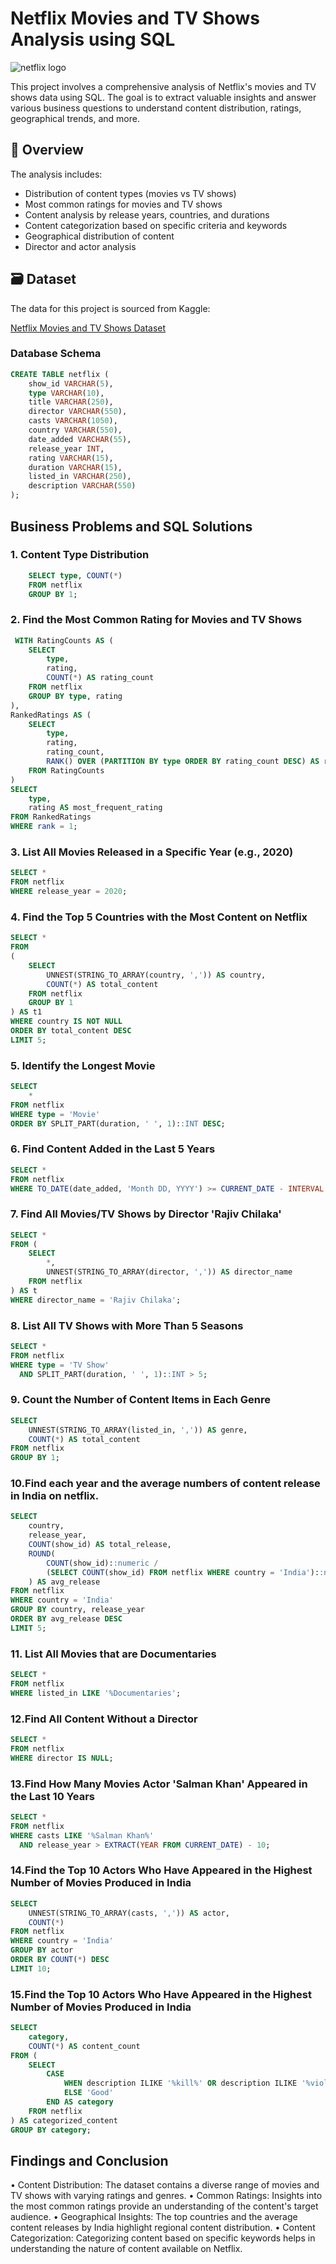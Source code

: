 # Netflix Movies and TV Shows Analysis using SQL
![netflix logo](wp12900350-4k-netflix-wallpapers.png)

This project involves a comprehensive analysis of Netflix's movies and TV shows data using SQL. The goal is to extract valuable insights and answer various business questions to understand content distribution, ratings, geographical trends, and more.

## 📌 Overview

The analysis includes:
- Distribution of content types (movies vs TV shows)
- Most common ratings for movies and TV shows
- Content analysis by release years, countries, and durations
- Content categorization based on specific criteria and keywords
- Geographical distribution of content
- Director and actor analysis

## 🗃️ Dataset

The data for this project is sourced from Kaggle:

[Netflix Movies and TV Shows Dataset](https://www.kaggle.com/datasets/shivamb/netflix-shows)

### Database Schema

```sql
CREATE TABLE netflix (
    show_id VARCHAR(5),
    type VARCHAR(10),
    title VARCHAR(250),
    director VARCHAR(550),
    casts VARCHAR(1050),
    country VARCHAR(550),
    date_added VARCHAR(55),
    release_year INT,
    rating VARCHAR(15),
    duration VARCHAR(15),
    listed_in VARCHAR(250),
    description VARCHAR(550)
);
```

## Business Problems and SQL Solutions

### 1. Content Type Distribution

```sql
    SELECT type, COUNT(*) 
    FROM netflix 
    GROUP BY 1;
```

### 2. Find the Most Common Rating for Movies and TV Shows
```sql
 WITH RatingCounts AS (
    SELECT 
        type,
        rating,
        COUNT(*) AS rating_count
    FROM netflix
    GROUP BY type, rating
),
RankedRatings AS (
    SELECT 
        type,
        rating,
        rating_count,
        RANK() OVER (PARTITION BY type ORDER BY rating_count DESC) AS rank
    FROM RatingCounts
)
SELECT 
    type,
    rating AS most_frequent_rating
FROM RankedRatings
WHERE rank = 1;
```
### 3. List All Movies Released in a Specific Year (e.g., 2020)
```sql
SELECT * 
FROM netflix
WHERE release_year = 2020;
```
### 4. Find the Top 5 Countries with the Most Content on Netflix
```sql
SELECT * 
FROM
(
    SELECT 
        UNNEST(STRING_TO_ARRAY(country, ',')) AS country,
        COUNT(*) AS total_content
    FROM netflix
    GROUP BY 1
) AS t1
WHERE country IS NOT NULL
ORDER BY total_content DESC
LIMIT 5;
```
### 5. Identify the Longest Movie
```sql
SELECT 
    *
FROM netflix
WHERE type = 'Movie'
ORDER BY SPLIT_PART(duration, ' ', 1)::INT DESC;
```

### 6. Find Content Added in the Last 5 Years
```sql
SELECT *
FROM netflix
WHERE TO_DATE(date_added, 'Month DD, YYYY') >= CURRENT_DATE - INTERVAL '5 years';
```

### 7. Find All Movies/TV Shows by Director 'Rajiv Chilaka'
```sql
SELECT *
FROM (
    SELECT 
        *,
        UNNEST(STRING_TO_ARRAY(director, ',')) AS director_name
    FROM netflix
) AS t
WHERE director_name = 'Rajiv Chilaka';
```

### 8. List All TV Shows with More Than 5 Seasons
```sql
SELECT *
FROM netflix
WHERE type = 'TV Show'
  AND SPLIT_PART(duration, ' ', 1)::INT > 5;
```

### 9. Count the Number of Content Items in Each Genre
```sql
SELECT 
    UNNEST(STRING_TO_ARRAY(listed_in, ',')) AS genre,
    COUNT(*) AS total_content
FROM netflix
GROUP BY 1;
```
### 10.Find each year and the average numbers of content release in India on netflix.
```sql
SELECT 
    country,
    release_year,
    COUNT(show_id) AS total_release,
    ROUND(
        COUNT(show_id)::numeric /
        (SELECT COUNT(show_id) FROM netflix WHERE country = 'India')::numeric * 100, 2
    ) AS avg_release
FROM netflix
WHERE country = 'India'
GROUP BY country, release_year
ORDER BY avg_release DESC
LIMIT 5;
```
### 11. List All Movies that are Documentaries
```sql
SELECT * 
FROM netflix
WHERE listed_in LIKE '%Documentaries';
```

### 12.Find All Content Without a Director
```sql
SELECT * 
FROM netflix
WHERE director IS NULL;
```

### 13.Find How Many Movies Actor 'Salman Khan' Appeared in the Last 10 Years
```sql
SELECT * 
FROM netflix
WHERE casts LIKE '%Salman Khan%'
  AND release_year > EXTRACT(YEAR FROM CURRENT_DATE) - 10;
```

### 14.Find the Top 10 Actors Who Have Appeared in the Highest Number of Movies Produced in India
```sql
SELECT 
    UNNEST(STRING_TO_ARRAY(casts, ',')) AS actor,
    COUNT(*)
FROM netflix
WHERE country = 'India'
GROUP BY actor
ORDER BY COUNT(*) DESC
LIMIT 10;
```

### 15.Find the Top 10 Actors Who Have Appeared in the Highest Number of Movies Produced in India
```sql
SELECT 
    category,
    COUNT(*) AS content_count
FROM (
    SELECT 
        CASE 
            WHEN description ILIKE '%kill%' OR description ILIKE '%violence%' THEN 'Bad'
            ELSE 'Good'
        END AS category
    FROM netflix
) AS categorized_content
GROUP BY category;
```

## Findings and Conclusion
• Content Distribution: The dataset contains a diverse range of movies and TV shows with varying ratings and genres.
• Common Ratings: Insights into the most common ratings provide an understanding of the content's target audience.
• Geographical Insights: The top countries and the average content releases by India highlight regional content distribution.
• Content Categorization: Categorizing content based on specific keywords helps in understanding the nature of content available on Netflix.

